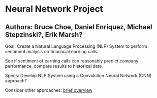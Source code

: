 # Neural Network Project
  Authors: Bruce Choe, Daniel Enriquez, Michael Stepzinski?, Erik Marsh?
----
Goal: Create a Natural Language Processing (NLP) System to perform sentiment analysis on finanacial earning calls. 

See if sentiment of earning calls can reasonably predict company performance, compare results to historical data. 
      
Specs: Develop NLP System using a Convolution Neural Network (CNN) approach?

Consider other approaches: [brief overview](https://medium.com/dair-ai/deep-learning-for-nlp-an-overview-of-recent-trends-d0d8f40a776d)
